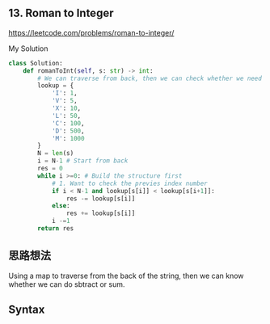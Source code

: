 ## 13. Roman to Integer

https://leetcode.com/problems/roman-to-integer/

My Solution

```python
class Solution:
    def romanToInt(self, s: str) -> int:
        # We can traverse from back, then we can check whether we need to subtract or plus
        lookup = {
            'I': 1,
            'V': 5,
            'X': 10,
            'L': 50,
            'C': 100,
            'D': 500,
            'M': 1000
        }
        N = len(s)
        i = N-1 # Start from back
        res = 0
        while i >=0: # Build the structure first
            # 1. Want to check the previes index number
            if i < N-1 and lookup[s[i]] < lookup[s[i+1]]:
                res -= lookup[s[i]]
            else:     
                res += lookup[s[i]]
            i -=1      
        return res
```

## 思路想法
Using a map to traverse from the back of the string, then we can know whether we can do sbtract or sum.

## Syntax
